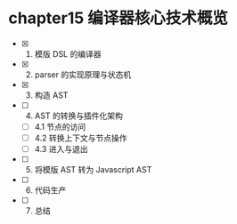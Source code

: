 # chapter15 编译器核心技术概览

- [x] 1. 模版 DSL 的编译器
- [x] 2. parser 的实现原理与状态机
- [x] 3. 构造 AST
- [ ] 4. AST 的转换与插件化架构
  - [ ] 4.1 节点的访问
  - [ ] 4.2 转换上下文与节点操作
  - [ ] 4.3 进入与退出
- [ ] 5. 将模版 AST 转为 Javascript AST
- [ ] 6. 代码生产
- [ ] 7. 总结